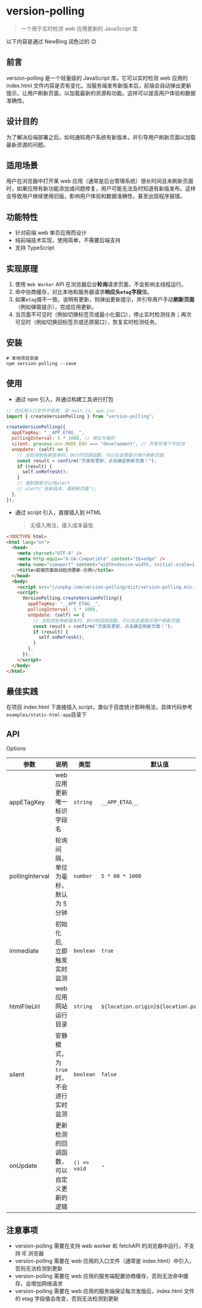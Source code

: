 # version-polling

> 一个用于实时检测 web 应用更新的 JavaScript 库

以下内容是通过 NewBing 润色过的 😊

## 前言

version-polling 是一个轻量级的 JavaScript 库，它可以实时检测 web 应用的 index.html 文件内容是否有变化。当服务端发布新版本后，前端会自动弹出更新提示，让用户刷新页面，以加载最新的资源和功能。这样可以提高用户体验和数据准确性。

## 设计目的

为了解决后端部署之后，如何通知用户系统有新版本，并引导用户刷新页面以加载最新资源的问题。

## 适用场景

用户在浏览器中打开某 web 应用（通常是后台管理系统）很长时间且未刷新页面时，如果应用有新功能添加或问题修复，用户可能无法及时知道有新版发布。这样会导致用户继续使用旧版，影响用户体验和数据准确性，甚至出现程序报错。

## 功能特性

- 针对前端 web 单页应用而设计
- 纯前端技术实现，使用简单，不需要后端支持
- 支持 TypeScript

## 实现原理

1. 使用 `Web Worker` API 在浏览器后台**轮询**请求页面，不会影响主线程运行。
2. 命中协商缓存，对比本地和服务器请求**响应头`etag`字段**值。
3. 如果`etag`值不一致，说明有更新，则弹出更新提示，并引导用户手动**刷新页面**（例如弹窗提示），完成应用更新。
4. 当页面不可见时（例如切换标签页或最小化窗口），停止实时检测任务；再次可见时（例如切换回标签页或还原窗口），恢复实时检测任务。

## 安装

```shell
# 本地项目安装
npm version-polling --save
```

## 使用

- 通过 npm 引入，并通过构建工具进行打包

```javascript
// 在应用入口文件中使用: 如 main.js, app.jsx
import { createVersionPolling } from "version-polling";

createVersionPolling({
  appETagKey: "__APP_ETAG__",
  pollingInterval: 5 * 1000, // 单位为毫秒
  silent: process.env.NODE_ENV === "development", // 开发环境下不检测
  onUpdate: (self) => {
    // 当检测到有新版本时，执行的回调函数，可以在这里提示用户刷新页面
    const result = confirm("页面有更新，点击确定刷新页面！");
    if (result) {
      self.onRefresh();
    }
    // 强制更新可以用alert
    // alert('有新版本，请刷新页面');
  },
});
```

- 通过 script 引入，直接插入到 HTML
  > 无侵入用法，接入成本最低

```html
<!DOCTYPE html>
<html lang="en">
  <head>
    <meta charset="UTF-8" />
    <meta http-equiv="X-UA-Compatible" content="IE=edge" />
    <meta name="viewport" content="width=device-width, initial-scale=1.0" />
    <title>前端页面自动检测更新-示例</title>
  </head>
  <body>
    <script src="//unpkg.com/version-polling/dist/version-polling.min.js"></script>
    <script>
      VersionPolling.createVersionPolling({
        appETagKey: "__APP_ETAG__",
        pollingInterval: 5 * 1000,
        onUpdate: (self) => {
          // 当检测到有新版本时，执行的回调函数，可以在这里提示用户刷新页面
          const result = confirm("页面有更新，点击确定刷新页面！");
          if (result) {
            self.onRefresh();
          }
        },
      });
    </script>
  </body>
</html>
```

## 最佳实践

在项目 index.html 下直接插入 script，类似于百度统计那种用法，具体代码参考`examples/static-html-app`目录下

## API

Options

| 参数            | 说明                                     | 类型         | 默认值                                   |
| --------------- | ---------------------------------------- | ------------ | ---------------------------------------- |
| appETagKey      | web 应用更新唯一标识字段名               | `string`     | `__APP_ETAG__`                           |
| pollingInterval | 轮询间隔，单位为毫秒，默认为 5 分钟      | `number`     | `5 * 60 * 1000 `                         |
| immediate       | 初始化后, 立即触发实时监测               | `boolean`    | `true`                                   |
| htmlFileUrl     | web 应用网站运行目录                     | `string`     | `${location.origin}${location.pathname}` |
| silent          | 安静模式，为`true`时，不会进行实时监测   | `boolean`    | `false`                                  |
| onUpdate        | 更新检测的回调函数，可以自定义更新的逻辑 | `() => void` | -                                        |

## 注意事项

- version-polling 需要在支持 web worker 和 fetchAPI 的浏览器中运行，不支持 IE 浏览器
- version-polling 需要在 web 应用的入口文件（通常是 index.html）中引入，否则无法检测到更新
- version-polling 需要在 web 应用的服务端配置协商缓存，否则无法命中缓存，会增加网络请求
- version-polling 需要在 web 应用的服务端保证每次发版后，index.html 文件的 etag 字段值会改变，否则无法检测到更新
